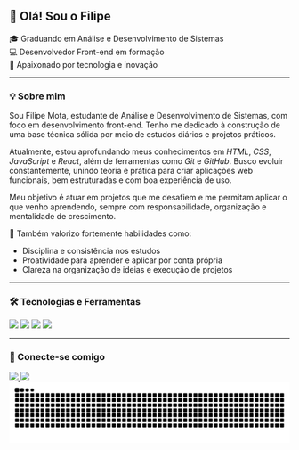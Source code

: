 <h2 align="left">👋 Olá! Sou o Filipe</h2>
 
🎓 Graduando em Análise e Desenvolvimento de Sistemas   
💻 Desenvolvedor Front-end em formação  
🚀 Apaixonado por tecnologia e inovação   

---

### 💡 Sobre mim

Sou Filipe Mota, estudante de Análise e Desenvolvimento de Sistemas, com foco em desenvolvimento front-end. Tenho me dedicado à construção de uma base técnica sólida por meio de estudos diários e projetos práticos.

Atualmente, estou aprofundando meus conhecimentos em *HTML*, *CSS*, *JavaScript* e *React*, além de ferramentas como *Git* e *GitHub*. Busco evoluir constantemente, unindo teoria e prática para criar aplicações web funcionais, bem estruturadas e com boa experiência de uso.

Meu objetivo é atuar em projetos que me desafiem e me permitam aplicar o que venho aprendendo, sempre com responsabilidade, organização e mentalidade de crescimento.

🤝 Também valorizo fortemente habilidades como:
- Disciplina e consistência nos estudos
- Proatividade para aprender e aplicar por conta própria
- Clareza na organização de ideias e execução de projetos

  

---

### 🛠️ Tecnologias e Ferramentas 

<div align="left">
  <img src="https://cdn.jsdelivr.net/gh/devicons/devicon/icons/html5/html5-original.svg" height="30" />
  <img src="https://cdn.jsdelivr.net/gh/devicons/devicon/icons/css3/css3-original.svg" height="30" />
  <img src="https://cdn.jsdelivr.net/gh/devicons/devicon/icons/javascript/javascript-original.svg" height="30" />
  <img src="https://cdn.jsdelivr.net/gh/devicons/devicon/icons/git/git-original.svg" height="30" />
</div>

---

### 🤝 Conecte-se comigo

<div align="left">
  <a href="filipe.mota.pro@gmail.com">
    <img src="https://img.shields.io/static/v1?message=Gmail&logo=gmail&label=&color=D14836&logoColor=white&labelColor=&style=for-the-badge" height="35" />
  </a>
  <a href=https://www.linkedin.com/in/filipe-mota-13bb55345/" target="_blank">
    <img src="https://img.shields.io/static/v1?message=LinkedIn&logo=linkedin&label=&color=0077B5&logoColor=white&labelColor=&style=for-the-badge" height="35" />
  </a>


</div>

<img src="https://raw.githubusercontent.com/filipemotaa/filipemotaa/output/snake.svg" alt="Snake animation" />

###
